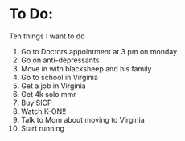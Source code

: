 # To Do:
Ten things I want to do

1. Go to Doctors appointment at 3 pm on monday
2. Go on anti-depressants 
3. Move in with blacksheep and his family
4. Go to school in Virginia
5. Get a job in Virginia
6. Get 4k solo mmr
7. Buy SICP
8. Watch K-ON!!
9. Talk to Mom about moving to Virginia
10. Start running